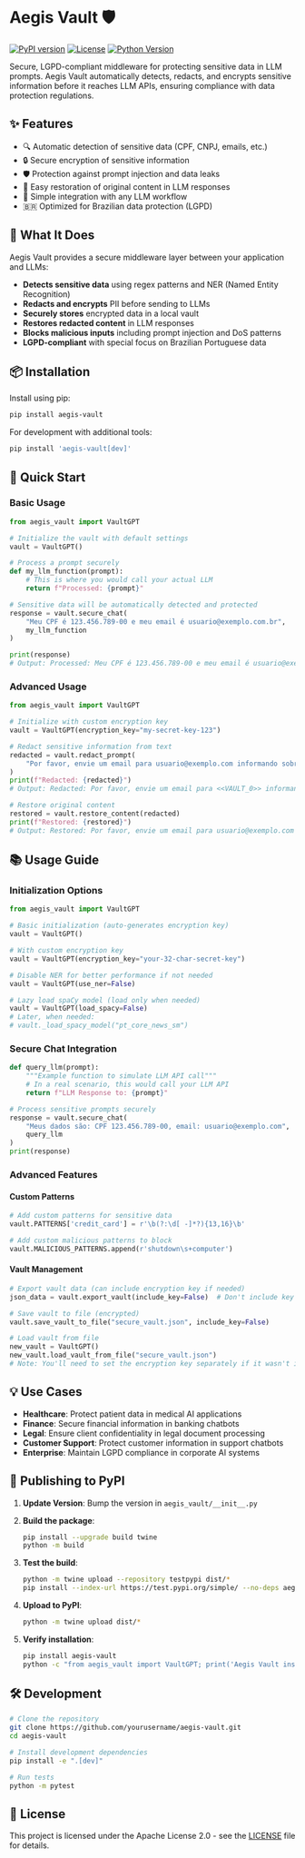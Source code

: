 # Aegis Vault 🛡️

[![PyPI version](https://img.shields.io/pypi/v/aegis-vault.svg)](https://pypi.org/project/aegis-vault/)
[![License](https://img.shields.io/badge/License-Apache_2.0-blue.svg)](https://opensource.org/licenses/Apache-2.0)
[![Python Version](https://img.shields.io/pypi/pyversions/aegis-vault.svg)](https://pypi.org/project/aegis-vault/)

Secure, LGPD-compliant middleware for protecting sensitive data in LLM prompts. Aegis Vault automatically detects, redacts, and encrypts sensitive information before it reaches LLM APIs, ensuring compliance with data protection regulations.

## ✨ Features

- 🔍 Automatic detection of sensitive data (CPF, CNPJ, emails, etc.)
- 🔒 Secure encryption of sensitive information
- 🛡️ Protection against prompt injection and data leaks
- 🔄 Easy restoration of original content in LLM responses
- 🚀 Simple integration with any LLM workflow
- 🇧🇷 Optimized for Brazilian data protection (LGPD)

## 🔐 What It Does

Aegis Vault provides a secure middleware layer between your application and LLMs:

- **Detects sensitive data** using regex patterns and NER (Named Entity Recognition)
- **Redacts and encrypts** PII before sending to LLMs
- **Securely stores** encrypted data in a local vault
- **Restores redacted content** in LLM responses
- **Blocks malicious inputs** including prompt injection and DoS patterns
- **LGPD-compliant** with special focus on Brazilian Portuguese data

## 📦 Installation

Install using pip:

```bash
pip install aegis-vault
```

For development with additional tools:

```bash
pip install 'aegis-vault[dev]'
```

## 🚀 Quick Start

### Basic Usage

```python
from aegis_vault import VaultGPT

# Initialize the vault with default settings
vault = VaultGPT()

# Process a prompt securely
def my_llm_function(prompt):
    # This is where you would call your actual LLM
    return f"Processed: {prompt}"

# Sensitive data will be automatically detected and protected
response = vault.secure_chat(
    "Meu CPF é 123.456.789-00 e meu email é usuario@exemplo.com.br",
    my_llm_function
)

print(response)
# Output: Processed: Meu CPF é 123.456.789-00 e meu email é usuario@exemplo.com.br
```

### Advanced Usage

```python
from aegis_vault import VaultGPT

# Initialize with custom encryption key
vault = VaultGPT(encryption_key="my-secret-key-123")

# Redact sensitive information from text
redacted = vault.redact_prompt(
    "Por favor, envie um email para usuario@exemplo.com informando sobre o CPF 123.456.789-00"
)
print(f"Redacted: {redacted}")
# Output: Redacted: Por favor, envie um email para <<VAULT_0>> informando sobre o CPF <<VAULT_1>>

# Restore original content
restored = vault.restore_content(redacted)
print(f"Restored: {restored}")
# Output: Restored: Por favor, envie um email para usuario@exemplo.com informando sobre o CPF 123.456.789-00
```

## 📚 Usage Guide

### Initialization Options

```python
from aegis_vault import VaultGPT

# Basic initialization (auto-generates encryption key)
vault = VaultGPT()

# With custom encryption key
vault = VaultGPT(encryption_key="your-32-char-secret-key")

# Disable NER for better performance if not needed
vault = VaultGPT(use_ner=False)

# Lazy load spaCy model (load only when needed)
vault = VaultGPT(load_spacy=False)
# Later, when needed:
# vault._load_spacy_model("pt_core_news_sm")
```

### Secure Chat Integration

```python
def query_llm(prompt):
    """Example function to simulate LLM API call"""
    # In a real scenario, this would call your LLM API
    return f"LLM Response to: {prompt}"

# Process sensitive prompts securely
response = vault.secure_chat(
    "Meus dados são: CPF 123.456.789-00, email: usuario@exemplo.com",
    query_llm
)
print(response)
```

### Advanced Features

#### Custom Patterns

```python
# Add custom patterns for sensitive data
vault.PATTERNS['credit_card'] = r'\b(?:\d[ -]*?){13,16}\b'

# Add custom malicious patterns to block
vault.MALICIOUS_PATTERNS.append(r'shutdown\s+computer')
```

#### Vault Management

```python
# Export vault data (can include encryption key if needed)
json_data = vault.export_vault(include_key=False)  # Don't include key in exports by default

# Save vault to file (encrypted)
vault.save_vault_to_file("secure_vault.json", include_key=False)

# Load vault from file
new_vault = VaultGPT()
new_vault.load_vault_from_file("secure_vault.json")
# Note: You'll need to set the encryption key separately if it wasn't included
```

## 💡 Use Cases

- **Healthcare**: Protect patient data in medical AI applications
- **Finance**: Secure financial information in banking chatbots
- **Legal**: Ensure client confidentiality in legal document processing
- **Customer Support**: Protect customer information in support chatbots
- **Enterprise**: Maintain LGPD compliance in corporate AI systems

## 🚀 Publishing to PyPI

1. **Update Version**: Bump the version in `aegis_vault/__init__.py`

2. **Build the package**:
   ```bash
   pip install --upgrade build twine
   python -m build
   ```

3. **Test the build**:
   ```bash
   python -m twine upload --repository testpypi dist/*
   pip install --index-url https://test.pypi.org/simple/ --no-deps aegis-vault
   ```

4. **Upload to PyPI**:
   ```bash
   python -m twine upload dist/*
   ```

5. **Verify installation**:
   ```bash
   pip install aegis-vault
   python -c "from aegis_vault import VaultGPT; print('Aegis Vault installed successfully!')"
   ```

## 🛠 Development

```bash
# Clone the repository
git clone https://github.com/yourusername/aegis-vault.git
cd aegis-vault

# Install development dependencies
pip install -e ".[dev]"

# Run tests
python -m pytest
```

## 📄 License

This project is licensed under the Apache License 2.0 - see the [LICENSE](LICENSE) file for details.
